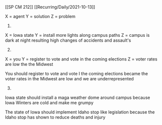 [[SP CM 212]] [[Recurring/Daily/2021-10-13]]

X = agent 
Y = solution
Z = problem 

1.

X = Iowa state 
Y = install more lights along campus paths 
Z = campus is dark at night resulting high changes of accidents and assault's

2.

X = you
Y = register to vote and vote in the coming elections 
Z = voter rates are low the the Midwest 

You should register to vote and vote I the coming elections became the voter rates in the Midwest are low and we are underrepresented

3.

Iowa state should install a maga weather dome around campus because Iowa Winters are cold and make me grumpy




The state of Iowa should implement Idaho stop like legislation because the Idaho stop has shown to reduce deaths and injury